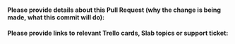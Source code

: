 #### Please provide details about this Pull Request (why the change is being made, what this commit will do):


#### Please provide links to relevant Trello cards, Slab topics or support ticket:
